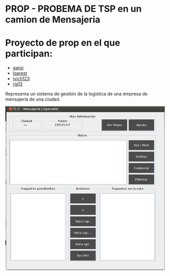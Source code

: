 PROP - PROBEMA DE TSP en un camion de Mensajeria
=========

# Proyecto de prop en el que participan:
- [garoi](https://github.com/garoi)
- [lgarest](https://github.com/lgarest)
- [ivich123](https://github.com/ivich123)
- [ria13](https://github.com/Ria13)

Representa un sistema de gestión de la logística de una empresa de mensajería de una ciudad.


![Screenshot of PROP](screenshot.png "Screenshot of PROP")
